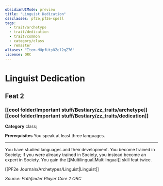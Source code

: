 ```yaml
---
obsidianUIMode: preview
title: "Linguist Dedication"
cssclasses: pf2e,pf2e-spell
tags:
  - trait/archetype
  - trait/dedication
  - trait/common
  - category/class
  - remaster
aliases: "Item.MUpfUtp8Zel2qZ76"
license: ORC
---
```

# Linguist Dedication
## Feat 2
### [[cool folder/Important stuff/Bestiary/zz_traits/archetype]][[cool folder/Important stuff/Bestiary/zz_traits/dedication]]

**Category** class; 



**Prerequisites** You speak at least three languages.
* * *
You have studied languages and their development. You become trained in Society; if you were already trained in Society, you instead become an expert in Society. You gain the [[Multilingual|Multilingual]] skill feat twice.

[[PF2e Journals/Archetypes/Linguist|Linguist]]

*Source: Pathfinder Player Core 2*
*ORC*